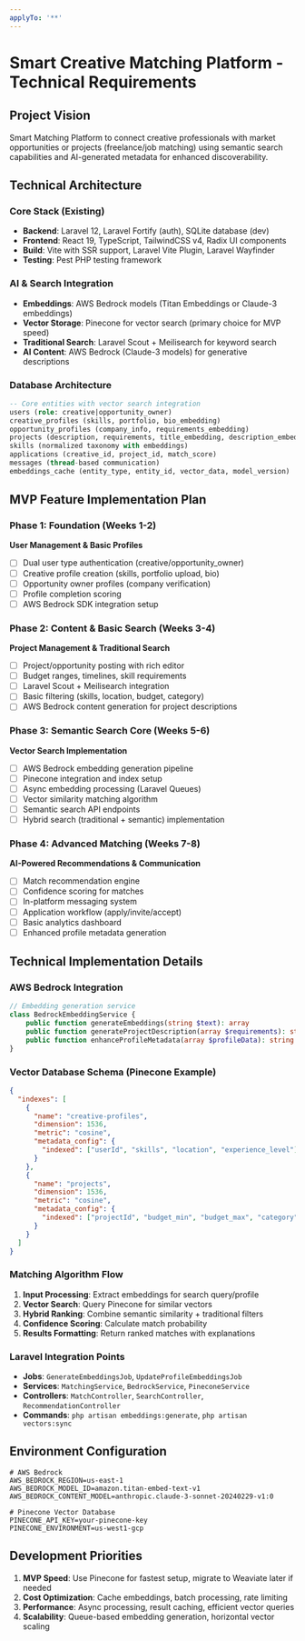 ```yaml
---
applyTo: '**'
---
```


# Smart Creative Matching Platform - Technical Requirements

## Project Vision
Smart Matching Platform to connect creative professionals with market opportunities or projects (freelance/job matching) using semantic search capabilities and AI-generated metadata for enhanced discoverability.

## Technical Architecture

### Core Stack (Existing)
- **Backend**: Laravel 12, Laravel Fortify (auth), SQLite database (dev)
- **Frontend**: React 19, TypeScript, TailwindCSS v4, Radix UI components
- **Build**: Vite with SSR support, Laravel Vite Plugin, Laravel Wayfinder
- **Testing**: Pest PHP testing framework

### AI & Search Integration
- **Embeddings**: AWS Bedrock models (Titan Embeddings or Claude-3 embeddings)
- **Vector Storage**: Pinecone for vector search (primary choice for MVP speed)
- **Traditional Search**: Laravel Scout + Meilisearch for keyword search
- **AI Content**: AWS Bedrock (Claude-3 models) for generative descriptions

### Database Architecture
```sql
-- Core entities with vector search integration
users (role: creative|opportunity_owner)
creative_profiles (skills, portfolio, bio_embedding)
opportunity_profiles (company_info, requirements_embedding) 
projects (description, requirements, title_embedding, description_embedding)
skills (normalized taxonomy with embeddings)
applications (creative_id, project_id, match_score)
messages (thread-based communication)
embeddings_cache (entity_type, entity_id, vector_data, model_version)
```

## MVP Feature Implementation Plan

### Phase 1: Foundation (Weeks 1-2)
**User Management & Basic Profiles**
- [ ] Dual user type authentication (creative/opportunity_owner)
- [ ] Creative profile creation (skills, portfolio upload, bio)
- [ ] Opportunity owner profiles (company verification)
- [ ] Profile completion scoring
- [ ] AWS Bedrock SDK integration setup

### Phase 2: Content & Basic Search (Weeks 3-4)
**Project Management & Traditional Search**
- [ ] Project/opportunity posting with rich editor
- [ ] Budget ranges, timelines, skill requirements
- [ ] Laravel Scout + Meilisearch integration
- [ ] Basic filtering (skills, location, budget, category)
- [ ] AWS Bedrock content generation for project descriptions

### Phase 3: Semantic Search Core (Weeks 5-6)
**Vector Search Implementation**
- [ ] AWS Bedrock embedding generation pipeline
- [ ] Pinecone integration and index setup
- [ ] Async embedding processing (Laravel Queues)
- [ ] Vector similarity matching algorithm
- [ ] Semantic search API endpoints
- [ ] Hybrid search (traditional + semantic) implementation

### Phase 4: Advanced Matching (Weeks 7-8)
**AI-Powered Recommendations & Communication**
- [ ] Match recommendation engine
- [ ] Confidence scoring for matches
- [ ] In-platform messaging system
- [ ] Application workflow (apply/invite/accept)
- [ ] Basic analytics dashboard
- [ ] Enhanced profile metadata generation

## Technical Implementation Details

### AWS Bedrock Integration
```php
// Embedding generation service
class BedrockEmbeddingService {
    public function generateEmbeddings(string $text): array
    public function generateProjectDescription(array $requirements): string
    public function enhanceProfileMetadata(array $profileData): string
}
```

### Vector Database Schema (Pinecone Example)
```json
{
  "indexes": [
    {
      "name": "creative-profiles",
      "dimension": 1536,
      "metric": "cosine",
      "metadata_config": {
        "indexed": ["userId", "skills", "location", "experience_level"]
      }
    },
    {
      "name": "projects",
      "dimension": 1536, 
      "metric": "cosine",
      "metadata_config": {
        "indexed": ["projectId", "budget_min", "budget_max", "category", "location"]
      }
    }
  ]
}
```

### Matching Algorithm Flow
1. **Input Processing**: Extract embeddings for search query/profile
2. **Vector Search**: Query Pinecone for similar vectors
3. **Hybrid Ranking**: Combine semantic similarity + traditional filters
4. **Confidence Scoring**: Calculate match probability
5. **Results Formatting**: Return ranked matches with explanations

### Laravel Integration Points
- **Jobs**: `GenerateEmbeddingsJob`, `UpdateProfileEmbeddingsJob`
- **Services**: `MatchingService`, `BedrockService`, `PineconeService`
- **Controllers**: `MatchController`, `SearchController`, `RecommendationController`
- **Commands**: `php artisan embeddings:generate`, `php artisan vectors:sync`

## Environment Configuration
```env
# AWS Bedrock
AWS_BEDROCK_REGION=us-east-1
AWS_BEDROCK_MODEL_ID=amazon.titan-embed-text-v1
AWS_BEDROCK_CONTENT_MODEL=anthropic.claude-3-sonnet-20240229-v1:0

# Pinecone Vector Database
PINECONE_API_KEY=your-pinecone-key
PINECONE_ENVIRONMENT=us-west1-gcp
```

## Development Priorities
1. **MVP Speed**: Use Pinecone for fastest setup, migrate to Weaviate later if needed
2. **Cost Optimization**: Cache embeddings, batch processing, rate limiting
3. **Performance**: Async processing, result caching, efficient vector queries
4. **Scalability**: Queue-based embedding generation, horizontal vector scaling
